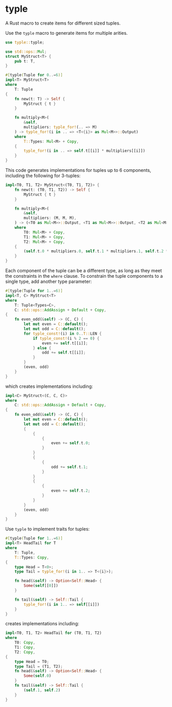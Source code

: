 # typle

A Rust macro to create items for different sized tuples.

Use the `typle` macro to generate items for multiple arities.

```rust
use typle::typle;

use std::ops::Mul;
struct MyStruct<T> {
    pub t: T,
}

#[typle(Tuple for 0..=6)]
impl<T> MyStruct<T>
where
    T: Tuple
{
    fn new(t: T) -> Self {
        MyStruct { t }
    }

    fn multiply<M>(
        &self,
        multipliers: typle_for!(.. => M)
    ) -> typle_for!(i in .. => <T<{i}> as Mul<M>>::Output)
    where
        T::Types: Mul<M> + Copy,
    {
        typle_for!(i in .. => self.t[[i]] * multipliers[[i]])
    }
}
```

This code generates implementations for tuples up to 6 components, including the following for 3-tuples:
```rust
impl<T0, T1, T2> MyStruct<(T0, T1, T2)> {
    fn new(t: (T0, T1, T2)) -> Self {
        MyStruct { t }
    }

    fn multiply<M>(
        &self,
        multipliers: (M, M, M),
    ) -> (<T0 as Mul<M>>::Output, <T1 as Mul<M>>::Output, <T2 as Mul<M>>::Output)
    where
        T0: Mul<M> + Copy,
        T1: Mul<M> + Copy,
        T2: Mul<M> + Copy,
    {
        (self.t.0 * multipliers.0, self.t.1 * multipliers.1, self.t.2 * multipliers.2)
    }
}
```

Each component of the tuple can be a different type, as long as they meet the constraints in the
`where` clause. To constrain the tuple components to a single type, add another type parameter:

```rust
#[typle(Tuple for 1..=6)]
impl<T, C> MyStruct<T>
where
    T: Tuple<Types=C>,
    C: std::ops::AddAssign + Default + Copy,
{
    fn even_odd(&self) -> (C, C) {
        let mut even = C::default();
        let mut odd = C::default();
        for typle_const!(i) in 0..T::LEN {
            if typle_const!(i % 2 == 0) {
                even += self.t[[i]];
            } else {
                odd += self.t[[i]];
            }
        }
        (even, odd)
    }
}
```
which creates implementations including:
```rust
impl<C> MyStruct<(C, C, C)>
where
    C: std::ops::AddAssign + Default + Copy,
{
    fn even_odd(&self) -> (C, C) {
        let mut even = C::default();
        let mut odd = C::default();
        {
            {
                {
                    even += self.t.0;
                }
            }
            {
                {
                    odd += self.t.1;
                }
            }
            {
                {
                    even += self.t.2;
                }
            }
        }
        (even, odd)
    }
}
```

Use `typle` to implement traits for tuples:

```rust
#[typle(Tuple for 1..=6)]
impl<T> HeadTail for T
where
    T: Tuple,
    T::Types: Copy,
{
    type Head = T<0>;
    type Tail = typle_for!(i in 1.. => T<{i}>);

    fn head(&self) -> Option<Self::Head> {
        Some(self[[0]])
    }

    fn tail(&self) -> Self::Tail {
        typle_for!(i in 1.. => self[[i]])
    }
}
```
creates implementations including:
```rust
impl<T0, T1, T2> HeadTail for (T0, T1, T2)
where
    T0: Copy,
    T1: Copy,
    T2: Copy,
{
    type Head = T0;
    type Tail = (T1, T2);
    fn head(&self) -> Option<Self::Head> {
        Some(self.0)
    }
    fn tail(&self) -> Self::Tail {
        (self.1, self.2)
    }
}
```
